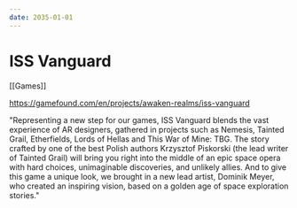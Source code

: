 ```yaml
---
date: 2035-01-01
---
```


# ISS Vanguard

[[Games]]

<https://gamefound.com/en/projects/awaken-realms/iss-vanguard>

"Representing a new step for our games, ISS Vanguard blends the vast experience of AR designers, gathered in projects such as Nemesis, Tainted Grail, Etherfields, Lords of Hellas and This War of Mine: TBG. The story crafted by one of the best Polish authors Krzysztof Piskorski (the lead writer of Tainted Grail) will bring you right into the middle of an epic space opera with hard choices, unimaginable discoveries, and unlikely allies. And to give this game a unique look, we brought in a new lead artist, Dominik Meyer, who created an inspiring vision, based on a golden age of space exploration stories."
